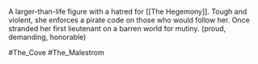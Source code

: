 A larger-than-life figure with a hatred for [[The Hegemony]]. Tough and violent, she enforces a pirate code on those who would follow her. Once stranded her first lieutenant on a barren world for mutiny. (proud, demanding, honorable)

#The_Cove
#The_Malestrom